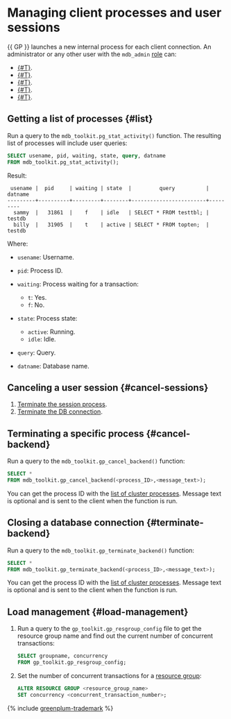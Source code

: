 # Managing client processes and user sessions

{{ GP }} launches a new internal process for each client connection. An administrator or any other user with the `mdb_admin` [role](../concepts/cluster-users.md) can:

* [{#T}](#list).
* [{#T}](#cancel-sessions).
* [{#T}](#cancel-backend).
* [{#T}](#terminate-backend).
* [{#T}](#load-management).

## Getting a list of processes {#list}

Run a query to the `mdb_toolkit.pg_stat_activity()` function. The resulting list of processes will include user queries:

```sql
SELECT usename, pid, waiting, state, query, datname
FROM mdb_toolkit.pg_stat_activity();
```

Result:

```text
 usename |  pid     | waiting | state  |         query          | datname
---------+----------+---------+--------+------------------------+---------
  sammy  |   31861  |    f    | idle   | SELECT * FROM testtbl; | testdb
  billy  |   31905  |    t    | active | SELECT * FROM topten;  | testdb
```

Where:

* `usename`: Username.
* `pid`: Process ID.
* `waiting`: Process waiting for a transaction:

   * `t`: Yes.
   * `f`: No.

* `state`: Process state:

   * `active`: Running.
   * `idle`: Idle.

* `query`: Query.
* `datname`: Database name.

## Canceling a user session {#cancel-sessions}

1. [Terminate the session process](#cancel-backend).
1. [Terminate the DB connection](#terminate-backend).

## Terminating a specific process {#cancel-backend}

Run a query to the `mdb_toolkit.gp_cancel_backend()` function:

```sql
SELECT *
FROM mdb_toolkit.gp_cancel_backend(<process_ID>,<message_text>);
```

You can get the process ID with the [list of cluster processes](#list). Message text is optional and is sent to the client when the function is run.

## Closing a database connection {#terminate-backend}

Run a query to the `mdb_toolkit.gp_terminate_backend()` function:

```sql
SELECT *
FROM mdb_toolkit.gp_terminate_backend(<process_ID>,<message_text>);
```

You can get the process ID with the [list of cluster processes](#list). Message text is optional and is sent to the client when the function is run.

## Load management {#load-management}

1. Run a query to the `gp_toolkit.gp_resgroup_config` file to get the resource group name and find out the current number of concurrent transactions:

   ```sql
   SELECT groupname, concurrency
   FROM gp_toolkit.gp_resgroup_config;
   ```

1. Set the number of concurrent transactions for a [resource group](../../managed-greenplum/concepts/resource-groups.md):

   ```sql
   ALTER RESOURCE GROUP <resource_group_name>
   SET concurrency <concurrent_transaction_number>;
   ```

{% include [greenplum-trademark](../../_includes/mdb/mgp/trademark.md) %}
